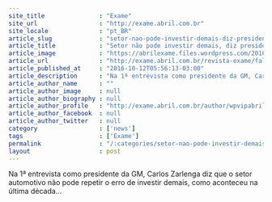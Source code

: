 ```yaml
---
site_title               : "Exame"
site_url                 : "http://exame.abril.com.br"
site_locale              : "pt_BR"
article_slug             : "setor-nao-pode-investir-demais-diz-presidente-da-gm"
article_title            : "Setor não pode investir demais, diz presidente da GM"
article_image            : "https://abrilexame.files.wordpress.com/2016/10/size_960_16_9_carlos-zarlenga_-presidente-gm.jpg?quality=70&strip=all&w=960"
article_url              : "http://exame.abril.com.br/revista-exame/faltou-ser-racional/"
article_published_at     : "2016-10-12T05:56:13-03:00"
article_description      : "Na 1ª entrevista como presidente da GM, Carlos Zarlenga diz que o setor automotivo não pode repetir o erro de investir demais, como aconteceu na última década..."
article_author_name      : ""
article_author_image     : null
article_author_biography : null
article_author_profile   : "http://exame.abril.com.br/author/wpvipabril/"
article_author_facebook  : null
article_author_twitter   : null
category                 : ['news']
tags                     : ['Exame']
permalink                : "/:categories/setor-nao-pode-investir-demais-diz-presidente-da-gm/"
layout                   : post
---
```


Na 1ª entrevista como presidente da GM, Carlos Zarlenga diz que o setor automotivo não pode repetir o erro de investir demais, como aconteceu na última década...
